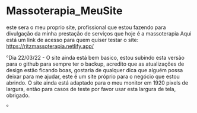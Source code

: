 # Massoterapia_MeuSite
este sera o meu proprio site, profissional que estou fazendo para divulgação da minha prestação de serviços que hoje é a massoterapia
Aqui está um link de acesso para quem quiser testar o site: https://ritzmassoterapia.netlify.app/

°Dia 22/03/22 - O site ainda está bem basico, estou subindo esta versão para o github para sempre ter o backup, acredito que as atualizações de design estão ficando boas, gostaria de qualquer dica que alguém possa deixar para me ajudar, este é um site próprio para o negócio que estou abrindo. O site ainda está adaptado para o meu monitor em 1920 pixels de largura, então para casos de teste por favor usar esta largura de tela, obrigado.

°